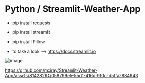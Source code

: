 # Python / Streamlit-Weather-App
  - pip install requests
  - pip install streamlit
  - pip install Pillow

  - to take a look --> https://docs.streamlit.io

![image](https://github.com/mciray/Streamlit-Weather-App/assets/81428294/8a0f1ba8-73ef-421c-80ff-c32ca3a0dcf2)



https://github.com/mciray/Streamlit-Weather-App/assets/81428294/058799e5-55d1-416d-9f0c-d5ffa3884943

